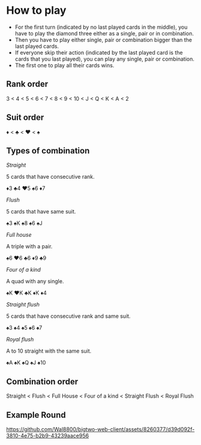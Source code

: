 # How to play

- For the first turn (indicated by no last played cards in the middle), you have to play the diamond three either as a single, pair or in combination.
- Then you have to play either single, pair or combination bigger than the last played cards.
- If everyone skip their action (indicated by the last played card is the cards that you last played), you can play any single, pair or combination.
- The first one to play all their cards wins.


## Rank order

3 < 4 < 5 < 6 < 7 < 8 < 9 < 10 < J < Q < K < A < 2

## Suit order

♦ < ♣ < ♥ < ♠

## Types of combination

*Straight*

5 cards that have consecutive rank.

♦3 ♣4 ♥5 ♠6 ♦7

*Flush*

5 cards that have same suit.

♠3 ♠K ♠8 ♠6 ♠J

*Full house*

A triple with a pair.

♠6 ♥6 ♣6 ♦9 ♣9

*Four of a kind*

A quad with any single.

♠K ♥K ♣K ♦K ♦4

*Straight flush*

5 cards that have consecutive rank and same suit.

♠3 ♠4 ♠5 ♠6 ♠7

*Royal flush*

A to 10 straight with the same suit.

♠A ♠K ♠Q ♠J ♠10

## Combination order

Straight < Flush < Full House < Four of a kind < Straight Flush < Royal Flush

## Example Round

https://github.com/Wal8800/bigtwo-web-client/assets/8260377/d39d092f-3810-4e75-b2b9-43239aace956


